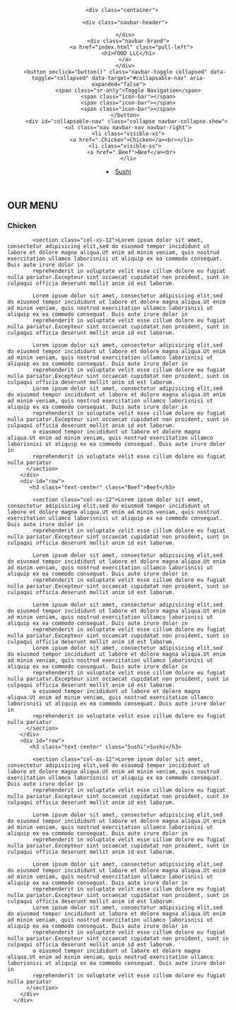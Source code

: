 
<!doctype html>
<html lang="en">
  <head>
    <meta charset="utf-8">
    <meta http-equiv="X-UA-Compatible" content="IE=edge">
    <meta name="viewport" content="width=device-width, initial-scale=1">
    <title>FOOD LLC</title>
    <link rel="stylesheet" href="css/bootstrap.min.css">
    <link rel="stylesheet" href="css/styles.css">
    <link href='https://fonts.googleapis.com/css?family=Oxygen:400,300,700' rel='stylesheet' type='text/css'>
    <link href='https://fonts.googleapis.com/css?family=Lora' rel='stylesheet' type='text/css'>
  </head>
<body>
  <header>
    <nav id="header-nav" class="navbar navbar-default">
      
      <div class="container">
        
        <div class="navbar-header">

        </div>
          <div class="navbar-brand">
            <a href="index.html" class="pull-left">
          <h1>FOOD LLC</h1>
        </a>
        </div>
        <button onclick="button()" class="navbar-toggle collapsed" data-toggle="collapsed" data-target="#collapsable-nav" aria-expanded="false">
          <span class="sr-only">Toggle Navigation</span>
          <span class="icon-bar"></span>
          <span class="icon-bar"></span>
          <span class="icon-bar"></span>
        </button>
         <div id="collapsable-nav" class="collapse navbar-collapse.show">
          <ul class="nav navbar-nav navbar-right">
          <li class="visible-xs">
            <a href=".Chicken">Chicken</a><br></li>
        <li class="visible-xs">
            <a href=".Beef">Beef</a><br>
          </li>
<li class="visible-xs">
            <a href=".Sushi">Sushi</a><br>
          </li>
        </ul>
        </div>
           
            
</div>
    </nav>

  </header>
  <h2>OUR MENU</h2>
  <div id="row">
    <h3 class="text-center" class="Chicken">Chicken</h3>

            <section class="col-xs-12">Lorem ipsum dolor sit amet, consectetur adipisicing elit,sed do eiusmod tempor incididunt ut labore et dolore magna aliqua.Ut enim ad minim veniam, quis nostrud exercitation ullamco laborisnisi ut aliquip ex ea commodo consequat. Duis aute irure dolor in
            reprehenderit in voluptate velit esse cillum dolore eu fugiat nulla pariatur.Excepteur sint occaecat cupidatat non proident, sunt in culpaqui officia deserunt mollit anim id est laborum.
      
            Lorem ipsum dolor sit amet, consectetur adipisicing elit,sed do eiusmod tempor incididunt ut labore et dolore magna aliqua.Ut enim ad minim veniam, quis nostrud exercitation ullamco laborisnisi ut aliquip ex ea commodo consequat. Duis aute irure dolor in
            reprehenderit in voluptate velit esse cillum dolore eu fugiat nulla pariatur.Excepteur sint occaecat cupidatat non proident, sunt in culpaqui officia deserunt mollit anim id est laborum.
      
            Lorem ipsum dolor sit amet, consectetur adipisicing elit,sed do eiusmod tempor incididunt ut labore et dolore magna aliqua.Ut enim ad minim veniam, quis nostrud exercitation ullamco laborisnisi ut aliquip ex ea commodo consequat. Duis aute irure dolor in
            reprehenderit in voluptate velit esse cillum dolore eu fugiat nulla pariatur.Excepteur sint occaecat cupidatat non proident, sunt in culpaqui officia deserunt mollit anim id est laborum.
            Lorem ipsum dolor sit amet, consectetur adipisicing elit,sed do eiusmod tempor incididunt ut labore et dolore magna aliqua.Ut enim ad minim veniam, quis nostrud exercitation ullamco laborisnisi ut aliquip ex ea commodo consequat. Duis aute irure dolor in
            reprehenderit in voluptate velit esse cillum dolore eu fugiat nulla pariatur.Excepteur sint occaecat cupidatat non proident, sunt in culpaqui officia deserunt mollit anim id est laborum.
            o eiusmod tempor incididunt ut labore et dolore magna aliqua.Ut enim ad minim veniam, quis nostrud exercitation ullamco laborisnisi ut aliquip ex ea commodo consequat. Duis aute irure dolor in
            reprehenderit in voluptate velit esse cillum dolore eu fugiat nulla pariatur
          </section>
        </div>
        <div id="row">
           <h3 class="text-center" class="Beef">Beef</h3>

            <section class="col-xs-12">Lorem ipsum dolor sit amet, consectetur adipisicing elit,sed do eiusmod tempor incididunt ut labore et dolore magna aliqua.Ut enim ad minim veniam, quis nostrud exercitation ullamco laborisnisi ut aliquip ex ea commodo consequat. Duis aute irure dolor in
            reprehenderit in voluptate velit esse cillum dolore eu fugiat nulla pariatur.Excepteur sint occaecat cupidatat non proident, sunt in culpaqui officia deserunt mollit anim id est laborum.
      
            Lorem ipsum dolor sit amet, consectetur adipisicing elit,sed do eiusmod tempor incididunt ut labore et dolore magna aliqua.Ut enim ad minim veniam, quis nostrud exercitation ullamco laborisnisi ut aliquip ex ea commodo consequat. Duis aute irure dolor in
            reprehenderit in voluptate velit esse cillum dolore eu fugiat nulla pariatur.Excepteur sint occaecat cupidatat non proident, sunt in culpaqui officia deserunt mollit anim id est laborum.
      
            Lorem ipsum dolor sit amet, consectetur adipisicing elit,sed do eiusmod tempor incididunt ut labore et dolore magna aliqua.Ut enim ad minim veniam, quis nostrud exercitation ullamco laborisnisi ut aliquip ex ea commodo consequat. Duis aute irure dolor in
            reprehenderit in voluptate velit esse cillum dolore eu fugiat nulla pariatur.Excepteur sint occaecat cupidatat non proident, sunt in culpaqui officia deserunt mollit anim id est laborum.
            Lorem ipsum dolor sit amet, consectetur adipisicing elit,sed do eiusmod tempor incididunt ut labore et dolore magna aliqua.Ut enim ad minim veniam, quis nostrud exercitation ullamco laborisnisi ut aliquip ex ea commodo consequat. Duis aute irure dolor in
            reprehenderit in voluptate velit esse cillum dolore eu fugiat nulla pariatur.Excepteur sint occaecat cupidatat non proident, sunt in culpaqui officia deserunt mollit anim id est laborum.
            o eiusmod tempor incididunt ut labore et dolore magna aliqua.Ut enim ad minim veniam, quis nostrud exercitation ullamco laborisnisi ut aliquip ex ea commodo consequat. Duis aute irure dolor in
            reprehenderit in voluptate velit esse cillum dolore eu fugiat nulla pariatur
          </section>
        </div>
        <div id="row">
           <h3 class="text-center" class="Sushi">Sushi</h3>

            <section class="col-xs-12">Lorem ipsum dolor sit amet, consectetur adipisicing elit,sed do eiusmod tempor incididunt ut labore et dolore magna aliqua.Ut enim ad minim veniam, quis nostrud exercitation ullamco laborisnisi ut aliquip ex ea commodo consequat. Duis aute irure dolor in
            reprehenderit in voluptate velit esse cillum dolore eu fugiat nulla pariatur.Excepteur sint occaecat cupidatat non proident, sunt in culpaqui officia deserunt mollit anim id est laborum.
      
            Lorem ipsum dolor sit amet, consectetur adipisicing elit,sed do eiusmod tempor incididunt ut labore et dolore magna aliqua.Ut enim ad minim veniam, quis nostrud exercitation ullamco laborisnisi ut aliquip ex ea commodo consequat. Duis aute irure dolor in
            reprehenderit in voluptate velit esse cillum dolore eu fugiat nulla pariatur.Excepteur sint occaecat cupidatat non proident, sunt in culpaqui officia deserunt mollit anim id est laborum.
      
            Lorem ipsum dolor sit amet, consectetur adipisicing elit,sed do eiusmod tempor incididunt ut labore et dolore magna aliqua.Ut enim ad minim veniam, quis nostrud exercitation ullamco laborisnisi ut aliquip ex ea commodo consequat. Duis aute irure dolor in
            reprehenderit in voluptate velit esse cillum dolore eu fugiat nulla pariatur.Excepteur sint occaecat cupidatat non proident, sunt in culpaqui officia deserunt mollit anim id est laborum.
            Lorem ipsum dolor sit amet, consectetur adipisicing elit,sed do eiusmod tempor incididunt ut labore et dolore magna aliqua.Ut enim ad minim veniam, quis nostrud exercitation ullamco laborisnisi ut aliquip ex ea commodo consequat. Duis aute irure dolor in
            reprehenderit in voluptate velit esse cillum dolore eu fugiat nulla pariatur.Excepteur sint occaecat cupidatat non proident, sunt in culpaqui officia deserunt mollit anim id est laborum.
            o eiusmod tempor incididunt ut labore et dolore magna aliqua.Ut enim ad minim veniam, quis nostrud exercitation ullamco laborisnisi ut aliquip ex ea commodo consequat. Duis aute irure dolor in
            reprehenderit in voluptate velit esse cillum dolore eu fugiat nulla pariatur
          </section>
        </div>
      </div>



  <!-- jQuery (Bootstrap JS plugins depend on it) -->
  <script src="bootstrap/jquery-2.1.4.min.js"></script>
  <script src="bootstrap/bootsrap.min.js"></script>
  <script src="bootstrap/script.js"></script>
</body>
</html>
